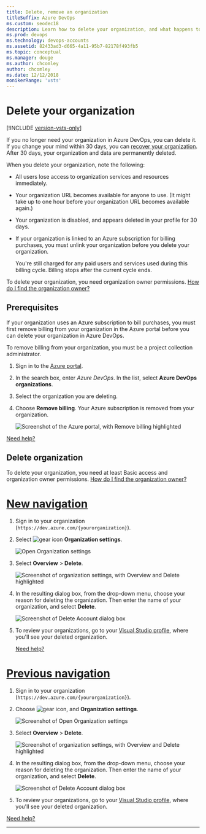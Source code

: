 ```yaml
---
title: Delete, remove an organization
titleSuffix: Azure DevOps
ms.custom: seodec18
description: Learn how to delete your organization, and what happens to users when you do.
ms.prod: devops
ms.technology: devops-accounts
ms.assetid: 82433ad3-d665-4a11-95b7-82178f493fb5
ms.topic: conceptual
ms.manager: douge
ms.author: chcomley
author: chcomley
ms.date: 12/12/2018
monikerRange: 'vsts'
---
```


# Delete your organization

[!INCLUDE [version-vsts-only](../../_shared/version-vsts-only.md)]

If you no longer need your organization in Azure DevOps, you can delete it. If you change your mind within 30 days, you can [recover your organization](recover-your-vsts-organization.md).
After 30 days, your organization and data are permanently deleted.

When you delete your organization, note the following:

* All users lose access to organization services and resources immediately.

* Your organization URL becomes available for anyone to use. (It might take up to one hour before your organization URL becomes available again.)

* Your organization is disabled, and appears deleted in your profile for 30 days.

* If your organization is linked to an Azure subscription for billing purchases, you must unlink your organization before you delete your organization.

  You're still charged for any paid users and services used during this billing cycle. Billing stops after the current cycle ends.

To delete your organization, you need organization owner permissions. [How do I find the organization owner?](faq-delete-restore-organization.md#find-owner)

## Prerequisites

If your organization uses an Azure subscription to bill purchases, you must first remove billing from your organization in the Azure portal before you can delete your organization in Azure DevOps.

To remove billing from your organization, you must be a project collection administrator.

1. Sign in to the [Azure portal](https://portal.azure.com).
2. In the search box, enter *Azure DevOps*. In the list, select **Azure DevOps organizations**.
3. Select the organization you are deleting.
4. Choose **Remove billing**. Your Azure subscription is removed from your organization.

   ![Screenshot of the Azure portal, with Remove billing highlighted](_img/_shared/azure-portal-remove-billing.png)

  [Need help?](faq-delete-restore-organization.md#get-support)

## Delete organization

To delete your organization, you need at least Basic access and organization owner
permissions. [How do I find the organization owner?](faq-delete-restore-organization.md#find-owner)

# [New navigation](#tab/new-nav)

1. Sign in to your organization (```https://dev.azure.com/{yourorganization}```).

2. Select ![gear icon](../../_img/icons/gear-icon.png) **Organization settings**.

    ![Open Organization settings](../../_shared/_img/settings/open-admin-settings-vert.png)


3. Select **Overview** > **Delete**.

   ![Screenshot of organization settings, with Overview and Delete highlighted](_img/delete-organization/organization-overview-settings.png)

4. In the resulting dialog box, from the drop-down menu, choose your reason for deleting the organization. Then enter the name of your organization, and select **Delete**.

   ![Screenshot of Delete Account dialog box](_img/delete-organization/delete-organization-popup.png)

5. To review your organizations, go to your [Visual Studio profile](https://app.vsaex.visualstudio.com/profile/view), where you'll see your deleted organization.

   [Need help?](faq-delete-restore-organization.md#get-support)

# [Previous navigation](#tab/previous-nav)

1. Sign in to your organization (```https://dev.azure.com/{yourorganization}```).

2. Choose ![gear icon](../../_img/icons/gear-icon.png), and  **Organization settings**.

   ![Screenshot of Open Organization settings](../../_shared/_img/settings/open-account-settings.png)

3. Select **Overview** > **Delete**.

   ![Screenshot of organization settings, with Overview and Delete highlighted](_img/delete-organization/organization-overview-settings.png)

4. In the resulting dialog box, from the drop-down menu, choose your reason for deleting the organization. Then enter the name of your organization, and select **Delete**.

   ![Screenshot of Delete Account dialog box](_img/delete-organization/delete-organization-popup.png)

5. To review your organizations, go to your [Visual Studio profile](https://app.vsaex.visualstudio.com/profile/view), where you'll see your deleted organization.

  [Need help?](faq-delete-restore-organization.md#get-support)

---
